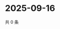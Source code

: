 # 2025-09-16

共 0 条

<!-- BEGIN ZHIHUQUESTIONS -->
<!-- 最后更新时间 Tue Sep 16 2025 03:08:51 GMT+0800 (China Standard Time) -->

<!-- END ZHIHUQUESTIONS -->
